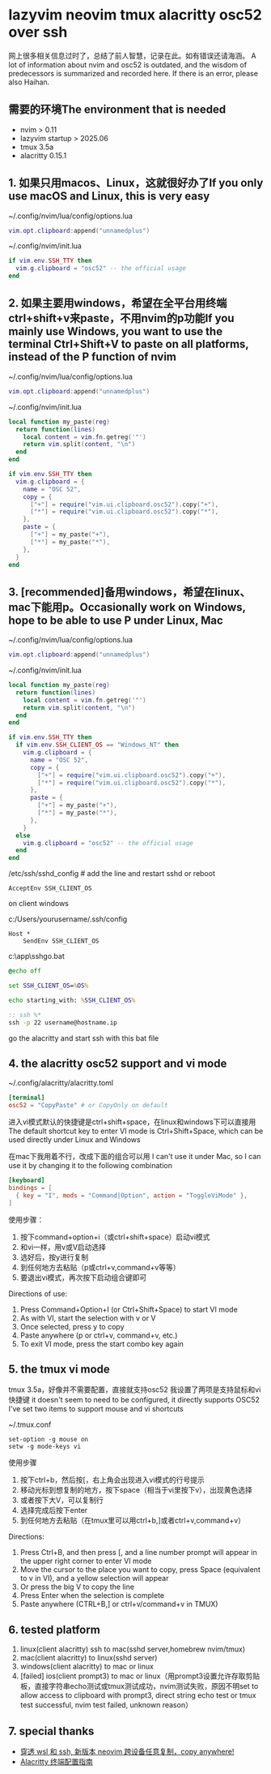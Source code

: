 # lazyvim neovim tmux alacritty osc52 over ssh

网上很多相关信息过时了，总结了前人智慧，记录在此。如有错误还请海涵。
A lot of information about nvim and osc52 is outdated, and the wisdom of predecessors is summarized and recorded here. 
If there is an error, please also Haihan.

## 需要的环境The environment that is needed
* nvim > 0.11 
* lazyvim startup > 2025.06
* tmux 3.5a
* alacritty 0.15.1

## 1. 如果只用macos、Linux，这就很好办了If you only use macOS and Linux, this is very easy

~/.config/nvim/lua/config/options.lua
```lua title=~/.config/nvim/lua/config/options.lua
vim.opt.clipboard:append("unnamedplus")
```

~/.config/nvim/init.lua
```lua title=~/.config/nvim/init.lua
if vim.env.SSH_TTY then
  vim.g.clipboard = "osc52" -- the official usage
end
```

## 2. 如果主要用windows，希望在全平台用终端ctrl+shift+v来paste，不用nvim的p功能If you mainly use Windows, you want to use the terminal Ctrl+Shift+V to paste on all platforms, instead of the P function of nvim

~/.config/nvim/lua/config/options.lua
```lua title=~/.config/nvim/lua/config/options.lua
vim.opt.clipboard:append("unnamedplus")
```
~/.config/nvim/init.lua
```lua title=~/.config/nvim/init.lua
local function my_paste(reg)
  return function(lines)
    local content = vim.fn.getreg('"')
    return vim.split(content, "\n")
  end
end

if vim.env.SSH_TTY then
  vim.g.clipboard = {
    name = "OSC 52",
    copy = {
      ["+"] = require("vim.ui.clipboard.osc52").copy("+"),
      ["*"] = require("vim.ui.clipboard.osc52").copy("*"),
    },
    paste = {
      ["+"] = my_paste("+"),
      ["*"] = my_paste("*"),
    },
  }
end

```

## 3. [recommended]备用windows，希望在linux、mac下能用p。Occasionally work on Windows, hope to be able to use P under Linux, Mac

~/.config/nvim/lua/config/options.lua
```lua title=~/.config/nvim/lua/config/options.lua
vim.opt.clipboard:append("unnamedplus")
```

~/.config/nvim/init.lua
```lua title=~/.config/nvim/init.lua
local function my_paste(reg)
  return function(lines)
    local content = vim.fn.getreg('"')
    return vim.split(content, "\n")
  end
end

if vim.env.SSH_TTY then
  if vim.env.SSH_CLIENT_OS == "Windows_NT" then
    vim.g.clipboard = {
      name = "OSC 52",
      copy = {
        ["+"] = require("vim.ui.clipboard.osc52").copy("+"),
        ["*"] = require("vim.ui.clipboard.osc52").copy("*"),
      },
      paste = {
        ["+"] = my_paste("+"),
        ["*"] = my_paste("*"),
      },
    }
  else
    vim.g.clipboard = "osc52" -- the official usage
  end
end
```

/etc/ssh/sshd_config # add the line and restart sshd or reboot
```
AcceptEnv SSH_CLIENT_OS
```

on client windows

c:/Users/yourusername/.ssh/config
```
Host *
    SendEnv SSH_CLIENT_OS
```

c:\app\sshgo.bat
```bat
@echo off

set SSH_CLIENT_OS=%OS%

echo starting_with: %SSH_CLIENT_OS%

:: ssh %*
ssh -p 22 username@hostname.ip
```
go the alacritty and start ssh with this bat file


## 4. the alacritty osc52 support and vi mode

~/.config/alacritty/alacritty.toml
```toml
[terminal]
osc52 = "CopyPaste" # or CopyOnly on default
```

进入vi模式默认的快捷键是ctrl+shift+space，在linux和windows下可以直接用
The default shortcut key to enter VI mode is Ctrl+Shift+Space, which can be used directly under Linux and Windows

在mac下我用着不行，改成下面的组合可以用
I can't use it under Mac, so I can use it by changing it to the following combination

```toml
[keyboard]
bindings = [
  { key = "I", mods = "Command|Option", action = "ToggleViMode" },
]
```

使用步骤：
   1. 按下command+option+i（或ctrl+shift+space）启动vi模式
   2. 和vi一样，用v或V启动选择
   3. 选好后，按y进行复制
   4. 到任何地方去粘贴（p或ctrl+v,command+v等等）
   5. 要退出vi模式，再次按下启动组合键即可

Directions of use:

   1. Press Command+Option+I (or Ctrl+Shift+Space) to start VI mode
   2. As with VI, start the selection with v or V
   3. Once selected, press y to copy
   4. Paste anywhere (p or ctrl+v, command+v, etc.)
   5. To exit VI mode, press the start combo key again

## 5. the tmux vi mode

tmux 3.5a，好像并不需要配置，直接就支持osc52
我设置了两项是支持鼠标和vi快捷键
it doesn't seem to need to be configured, it directly supports OSC52 
I've set two items to support mouse and vi shortcuts

~/.tmux.conf
```
set-option -g mouse on 
setw -g mode-keys vi
```

使用步骤
   1. 按下ctrl+b，然后按[，右上角会出现进入vi模式的行号提示
   2. 移动光标到想复制的地方，按下space（相当于vi里按下v），出现黄色选择
   3. 或者按下大V，可以复制行
   4. 选择完成后按下enter
   5. 到任何地方去粘贴（在tmux里可以用ctrl+b,]或者ctrl+v,command+v）

Directions:

   1. Press Ctrl+B, and then press [, and a line number prompt will appear in the upper right corner to enter VI mode
   2. Move the cursor to the place you want to copy, press Space (equivalent to v in VI), and a yellow selection will appear
   3. Or press the big V to copy the line
   4. Press Enter when the selection is complete
   5. Paste anywhere (CTRL+B,] or ctrl+v/command+v in TMUX)

## 6. tested platform
   1. linux(client alacritty) ssh to mac(sshd server,homebrew nvim/tmux)
   2. mac(client alacritty) to linux(sshd server)
   3. windows(client alacritty) to mac or linux
   4. [failed] ios(client prompt3) to mac or linux（用prompt3设置允许存取剪贴板，直接字符串echo测试或tmux测试成功，nvim测试失败，原因不明set to allow access to clipboard with prompt3, direct string echo test or tmux test successful, nvim test failed, unknown reason）

## 7. special thanks 

* [穿透 wsl 和 ssh, 新版本 neovim 跨设备任意复制，copy anywhere!](https://www.cnblogs.com/sxrhhh/p/18234652/neovim-copy-anywhere)
* [Alacritty 终端配置指南](https://www.kevnu.com/zh/posts/18)



